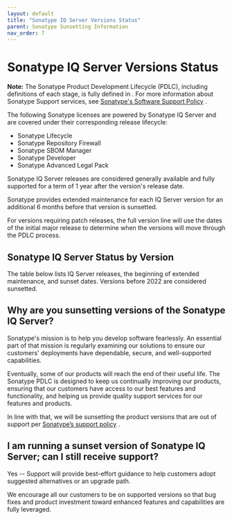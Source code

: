 ```yaml
---
layout: default
title: "Sonatype IQ Server Versions Status"
parent: Sonatype Sunsetting Information
nav_order: 7
---
```


# Sonatype IQ Server Versions Status

**Note:** The Sonatype Product Development Lifecycle (PDLC), including definitions of each stage, is fully defined in . For more information about Sonatype Support services, see [Sonatype's Software Support Policy](https://www.sonatype.com/usage/software-support-policy) .

The following Sonatype licenses are powered by Sonatype IQ Server and are covered under their corresponding release lifecycle:

- Sonatype Lifecycle
- Sonatype Repository Firewall
- Sonatype SBOM Manager
- Sonatype Developer
- Sonatype Advanced Legal Pack

Sonatype IQ Server releases are considered generally available and fully supported for a term of 1 year after the version's release date.

Sonatype provides extended maintenance for each IQ Server version for an additional 6 months before that version is sunsetted.

For versions requiring patch releases, the full version line will use the dates of the initial major release to determine when the versions will move through the PDLC process.

## Sonatype IQ Server Status by Version

The table below lists IQ Server releases, the beginning of extended maintenance, and sunset dates. Versions before 2022 are considered sunsetted.

## Why are you sunsetting versions of the Sonatype IQ Server?

Sonatype's mission is to help you develop software fearlessly. An essential part of that mission is regularly examining our solutions to ensure our customers' deployments have dependable, secure, and well-supported capabilities.

Eventually, some of our products will reach the end of their useful life. The Sonatype PDLC is designed to keep us continually improving our products, ensuring that our customers have access to our best features and functionality, and helping us provide quality support services for our features and products.

In line with that, we will be sunsetting the product versions that are out of support per [Sonatype’s support policy](https://www.sonatype.com/usage/software-support-policy) .

## I am running a sunset version of Sonatype IQ Server; can I still receive support?

Yes -- Support will provide best-effort guidance to help customers adopt suggested alternatives or an upgrade path.

We encourage all our customers to be on supported versions so that bug fixes and product investment toward enhanced features and capabilities are fully leveraged.
